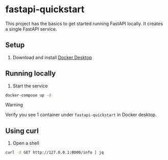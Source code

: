 # fastapi-quickstart

This project has the basics to get started running FastAPI locally.
It creates a single FastAPI service.

## Setup
1. Download and install [Docker Desktop](https://www.docker.com/products/docker-desktop/)


## Running locally
1. Start the service
```zsh
docker-compose up -d
```

> [!WARNING]
> Verify you see 1 container under `fastapi-quickstart` in Docker desktop.

## Using curl

1. Open a shell
```zsh
curl -X GET http://127.0.0.1:8000/info | jq
```
